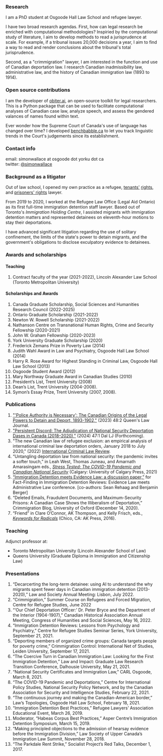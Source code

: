 ### Research

I am a PhD student at Osgoode Hall Law School and refugee lawyer. 

I have two broad research agendas. First, how can legal research be enriched with computational methodologies? Inspiried by the computational study of literature, I aim to develop methods to read a jurisprudence at scale. For example, if a tribunal issues 20,000 decisions a year, I aim to find a way to read and render conclusions about the tribunal's total jurisprudence.

Second, as a "crimmigration" lawyer, I am interested in the function and use of Canadian deportation law. I research Canadian inadmissibility law, administrative law, and the history of Canadian immigration law (1893 to 1914).

### Open source contributions

I am the developer of [obiter.ai](www.obiter.ai), an open-source toolkit for legal researchers. This is a Python package that can be used to facilitate computational analyses of Canadian case law, analyze speech, and assess the gendered valances of names found within text.

Ever wonder how the Supreme Court of Canada's use of language has changed over time? I developed [benchbabble.ca](www.benchbabble.ca) to let you track linguistic trends in the Court's judgements since its establishment.

### Contact info
email: simonwallace at osgoode dot yorku dot ca <br>
twitter: [@simonwallace](https://twitter.com/SimonWallace) <br>

### Background as a litigator

Out of law school, I opened my own practice as a refugee, [tenants'](https://www.thestar.com/news/gta/2017/02/08/parkdale-tenants-take-to-the-street-to-fight-rent-hike.html) [rights](https://www.cbc.ca/radio/asithappens/friday-detroit-water-update-roma-attack-swedish-real-estate-company-and-more-1.2903412/toronto-s-parkdale-residents-fear-radical-gentrification-as-european-company-buys-up-thousands-of-apartments-1.2903419), and [prisoners' rights](https://www.canlii.org/en/ca/scc/doc/2019/2019scc29/2019scc29.html?autocompleteStr=chhina&autocompletePos=1) lawyer.

From 2019 to 2020, I worked at the Refugee Law Office (Legal Aid Ontario) as its first full-time immigration detention staff lawyer. Based out of Toronto's _Immigration Holding Centre_, I assisted migrants with  immigration detention matters and represented detainees on eleventh-hour motions to stay their deportations. 

I have advanced significant litigation regarding the use of solitary confinement, the limits of the state's power to detain migrants, and the government's obligations to disclose exculpatory evidence to detainees. 

### Awards and scholarships
#### Teaching
1. Contract faculty of the year (2021-2022), Lincoln Alexander Law School (Toronto Metropolitan University)

#### Scholarships and Awards
1. Canada Graduate Scholarship, Social Sciences and Humanities Research Council (2022-2025)
2. Ontario Graduate Scholarship (2021-2022)
3. Newton W. Rowell Scholarship (2021-2022)
4. Nathanson Centre on Transnational Human Rights, Crime and Security Fellowship (2020-2021)
5. John W. Graham Fellowship (2020-2023)
6. York University Graduate Scholarship (2020)
7. Frederick Zemans Prize in Poverty Law (2014)
8. Judith Wahl Award in Law and Psychiatry, Osgoode Hall Law School (2014)
9. Harry R. Rose Award for Highest Standing in Criminal Law, Osgoode Hall Law School (2013)
10. Osgoode Student Award (2012)
11. Mary Northway Graduate Award in Canadian Studies (2010)
12. President’s List, Trent University (2008)
13. Dean’s List, Trent University (2004-2008).
14. Symon’s Essay Prize, Trent University (2007, 2008).

### Publications
1. ["'Police Authority is Necessary': The Canadian Origins of the Legal Powers to Detain and Deport, 1893-1902,"](https://papers.ssrn.com/sol3/papers.cfm?abstract_id=4497377) (2023) 48:2 Queen's Law Journal.
2. ["Persistent Discord: The Adjudication of National Security Deportation Dases in Canada (2018–2020),"](https://papers.ssrn.com/sol3/papers.cfm?abstract_id=4497373) (2024) 47:1 Dal LJ (Forthcoming).
3. "The new Canadian law of refugee exclusion: an empirical analysis of international criminal law deportation orders, January 2018 to July 2020," (2022) [International Criminal Law Review](https://brill.com/view/journals/icla/icla-overview.xml?language=en).
4. “Untangling deportation law from national security: the pandemic invites a softer touch,” in Leah West, Thomas Juneau, and Amarnath Amarasingam eds., [_Stress Tested: The COVID-19 Pandemic and Canadian National Security_](https://prism.ucalgary.ca/bitstream/handle/1880/114134/9781773852447_OA.pdf) (Calgary: University of Calgary Press, 2021)
5. [“Immigration Detention meets Evidence Law: a discussion paper,”](https://papers.ssrn.com/sol3/papers.cfm?abstract_id=3915791) for Fact-Finding in Immigration Detention Reviews: Evidence Law meets Administrative Law conference. [co-authors: Sean Rehaag and Benjamin Berger]
6. “Deleted Emails, Fraudulent Documents, and Maximum-Security Prisons: A Canadian Case Shows the Illiberalism of Deportation,” Crimmigration Blog, University of Oxford (December 14, 2020).
7. “Friend” in Clare O’Connor, AK Thompson, and Kelly Frisch, eds., [_Keywords for Radicals_](https://www.akpress.org/keywords-for-radicals.html) (Chico, CA: AK Press, 2016).

### Teaching
Adjunct professor at:
- Toronto Metropolitan University (Lincoln Alexander School of Law) 
- Queens University (Graduate Diploma in Immigration and Citizenship Law)

### Presentations
1. “Decarcerting the long-term detainee: using AI to understand the why migrants spent fewer days in Canadian immigration detention (2013-2020),” Law and Society Annual Meeting: Lisbon, July 2022.
2. “Crimmigration,” Summer Course on Refugees and Forced Migration, Centre for Refugee Studies, June 2022
3. “‘Our Chief Deportation Officer:’ Dr. Peter Bryce and the Department of the Interior (1904-1907),” Canadian Historical Association Annual Meeting, Congress of Humanities and Social Sciences, May 16, 2022.
4. “Immigration Detention Reviews: Lessons from Psychology and Psychiatry,” Centre for Refugee Studies Seminar Series, York University, September 21, 2021.
5. “Deporting members of organized crime groups: Canada targets people for poverty crime,” Crimmigration Control: International Net of Studies, Leiden University, September 17, 2021.
6. “The Coercive Turn in Canadian Immigration Law: Looking for the First Immigration Detention,” Law and Impact: Graduate Law Research Transition Conference, Dalhousie University, May 21, 2021.
7. “National Security Certificates and Immigration Law,” CARL Osgoode, March 8, 2021.
8. “The COVID-19 Pandemic and Deportations,” Centre for International Policy Studies, National Security Policy Network, and by the Canadian Association for Security and Intelligence Studies, February 22, 2021.
9. “The continuous journey and making the Canadian-American border,” Law’s Topologies, Osgoode Hall Law School, February 18, 2021.
10. “Immigration Detention Best Practices,” Refugee Lawyers’ Association Educational Event, March 26, 2019.
11. Moderator, “Habeas Corpus Best Practices,” Asper Centre’s Immigration Detention Symposium, March 15, 2019.
12. “Making principled objections to the admission of hearsay evidence before the Immigration Division,” Law Society of Upper Canada’s Immigration Law Summit, November 28, 2018.
13. “The Parkdale Rent Strike,” Socialist Project’s Red Talks, December 1, 2017.
